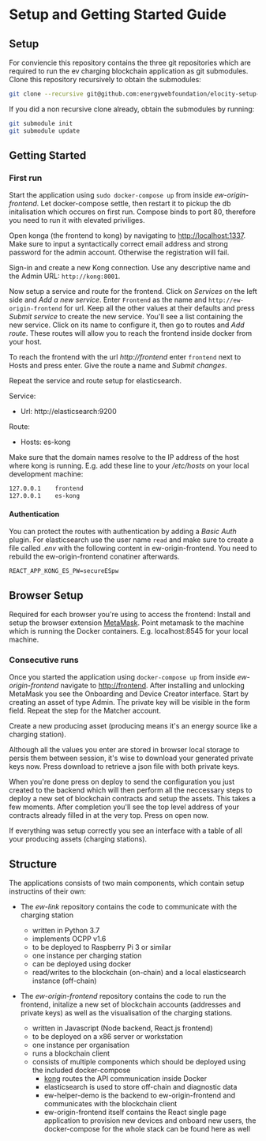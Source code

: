 # Setup and Getting Started Guide

## Setup

For conviencie this repository contains the three git repositories which are required to run the ev charging blockchain application as git submodules. Clone this repository recursively to obtain the submodules:

```sh
git clone --recursive git@github.com:energywebfoundation/elocity-setup-docs.git
```

If you did a non recursive clone already, obtain the submodules by running:

```sh
git submodule init
git submodule update
```

## Getting Started

### First run

Start the application using `sudo docker-compose up` from inside *ew-origin-frontend*. Let docker-compose settle, then restart it to pickup the db initalisation which occures on first run. Compose binds to port 80, therefore you need to run it with elevated priviliges.

Open konga (the frontend to kong) by navigating to [http://localhost:1337](http://localhost:1337). Make sure to input a syntactically correct email address and strong password for the admin account. Otherwise the registration will fail.

Sign-in and create a new Kong connection. Use any descriptive name and the Admin URL: `http://kong:8001`.

Now setup a service and route for the frontend. Click on *Services* on the left side and *Add a new service*. Enter `Frontend` as the name and `http://ew-origin-frontend` for url. Keep all the other values at their defaults and press *Submit service* to create the new service.
You'll see a list containing the new service. Click on its name to configure it, then go to routes and *Add route*. These routes will allow you to reach the frontend inside docker from your host.

To reach the frontend with the url *http://frontend* enter `frontend` next to Hosts and press enter. Give the route a name and *Submit changes*.

Repeat the service and route setup for elasticsearch.

Service:

- Url: http://elasticsearch:9200

Route:

- Hosts: es-kong

Make sure that the domain names resolve to the IP address of the host where kong is running. E.g. add these line to your */etc/hosts* on your local development machine:

```sh
127.0.0.1    frontend
127.0.0.1    es-kong
```

#### Authentication

You can protect the routes with authentication by adding a *Basic Auth* plugin. For elasticsearch use the user name `read` and make sure to create a file called *.env* with the following content in ew-origin-frontend. You need to rebuild the ew-origin-frontend conatiner afterwards.

```
REACT_APP_KONG_ES_PW=secureESpw
```

## Browser Setup
Required for each browser you're using to access the frontend: Install and setup the browser extension [MetaMask](https://metamask.io/). Point metamask to the machine which is running the Docker containers. E.g. localhost:8545 for your local machine.

### Consecutive runs

Once you started the application using `docker-compose up` from inside *ew-origin-frontend* navigate to [http://frontend](http://frontend). After installing and unlocking MetaMask you see the Onboarding and Device Creator interface. Start by creating an asset of type Admin. The private key will be visible in the form field. Repeat the step for the Matcher account.

Create a new producing asset (producing means it's an energy source like a charging station).

Although all the values you enter are stored in browser local storage to persis them between session, it's wise to download your generated private keys now. Press download to retrieve a json file with both private keys.

When you're done press on deploy to send the configuration you just created to the backend which will then perform all the neccessary steps to deploy a new set of blockchain contracts and setup the assets. This takes a few moments. After completion you'll see the top level address of your contracts already filled in at the very top. Press on open now.

If everything was setup correctly you see an interface with a table of all your producing assets (charging stations).

## Structure

The applications consists of two main components, which contain setup instructins of their own:

- The *ew-link* repository contains the code to communicate with the charging station
  - written in Python 3.7
  - implements OCPP v1.6
  - to be deployed to Raspberry Pi 3 or similar
  - one instance per charging station
  - can be deployed using docker
  - read/writes to the blockchain (on-chain) and a local elasticsearch instance (off-chain)

- The *ew-origin-frontend* repository contains the code to run the frontend, initalize a new set of blockchain accounts (addresses and private keys) as well as the visualisation of the charging stations.
  - written in Javascript (Node backend, React.js frontend)
  - to be deployed on a x86 server or workstation
  - one instance per organisation
  - runs a blockchain client
  - consists of multiple components which should be deployed using the included docker-compose
    - [kong](https://konghq.com/kong/) routes the API communication inside Docker
    - elasticsearch is used to store off-chain and diagnostic data
    - ew-helper-demo is the backend to ew-origin-frontend and communicates with the blockchain client
    - ew-origin-frontend itself contains the React single page application to provision new devices and onboard new users, the docker-compose for the whole stack can be found here as well